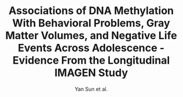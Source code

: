 ---
cat: gaia
subcat: platform
bestof: false
author: Yan Sun et al.
title: Associations of DNA Methylation With Behavioral Problems, Gray Matter Volumes, and Negative Life Events Across Adolescence - Evidence From the Longitudinal IMAGEN Study
journal: Biological Psychiatry
year: 2023
type: article
url: https -//www.sciencedirect.com/science/article/pii/S0006322322013567
doi: 10.1016/j.biopsych.2022.06.012
---